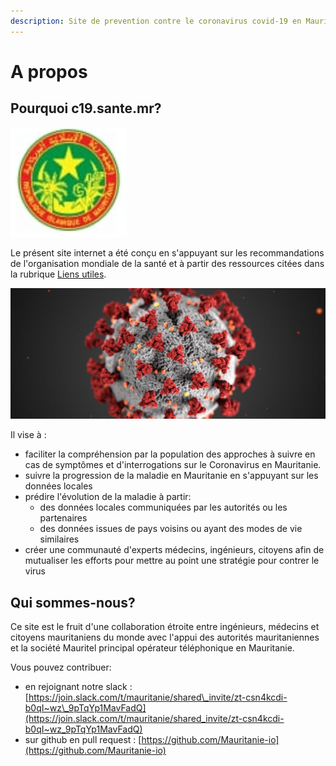 ```yaml
---
description: Site de prevention contre le coronavirus covid-19 en Mauritanie
---
```


# A propos

## Pourquoi c19.sante.mr?

![](.gitbook/assets/screenshot-from-2020-03-15-22-59-40.png)

Le présent site internet a été conçu en s'appuyant sur les recommandations de l'organisation mondiale de la santé et à partir des ressources citées dans la rubrique [Liens utiles](ressources/ressources.md).

![Credit: Boston University](.gitbook/assets/istock-1204033162-1500x624-1200x500.jpg)

Il vise à :

* faciliter la compréhension par la population des approches à suivre en cas de symptômes et d'interrogations sur le Coronavirus en Mauritanie.
* suivre la progression de la maladie en Mauritanie en s'appuyant sur les données locales
* prédire l'évolution de la maladie à partir:
  * des données locales communiquées par les autorités ou les partenaires
  * des données issues de pays voisins ou ayant des modes de vie similaires
* créer une communauté d'experts médecins, ingénieurs, citoyens afin de mutualiser les efforts pour mettre au point une stratégie pour contrer le virus

## **Qui sommes-nous?**

Ce site est le fruit d'une collaboration étroite entre ingénieurs, médecins et citoyens mauritaniens du monde avec l'appui des autorités mauritaniennes et la société Mauritel principal opérateur téléphonique en Mauritanie.

Vous pouvez contribuer:

* en rejoignant notre slack : [https://join.slack.com/t/mauritanie/shared\_invite/zt-csn4kcdi-b0qI~wz\_9pTqYp1MavFadQ](https://join.slack.com/t/mauritanie/shared_invite/zt-csn4kcdi-b0qI~wz_9pTqYp1MavFadQ)
* sur github en pull request : [https://github.com/Mauritanie-io](https://github.com/Mauritanie-io) 

